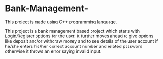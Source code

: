 # Bank-Management-
 
This project is made using C++ programming language.

This project is a bank management based project which starts with Login/Register options for the user. 
It further moves ahead to give options like deposit and/or withdraw money and to see details of the user account if he/she enters his/her correct account number and related password otherwise it throws an error saying invalid input.
